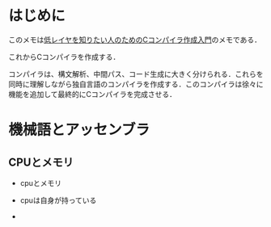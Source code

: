 # はじめに

このメモは[低レイヤを知りたい人のためのCコンパイラ作成入門](https://www.sigbus.info/compilerbook)のメモである．



これからCコンパイラを作成する．

コンパイラは、構文解析、中間パス、コード生成に大きく分けられる．これらを同時に理解しながら独自言語のコンパイラを作成する．このコンパイラは徐々に機能を追加して最終的にCコンパイラを完成させる．

# 機械語とアッセンブラ

## CPUとメモリ

- cpuとメモリ
- cpuは自身が持っている

- 

